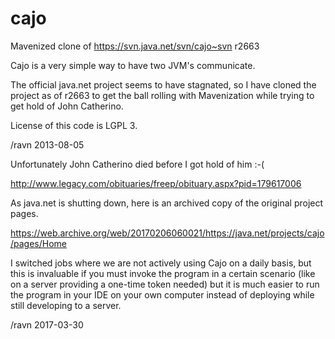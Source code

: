 cajo
====

Mavenized clone of https://svn.java.net/svn/cajo~svn r2663

Cajo is a very simple way to have two JVM's communicate.

The official java.net project seems to have stagnated, so 
I have cloned the project as of r2663 to get the ball rolling 
with Mavenization while trying to get hold of John Catherino.

License of this code is LGPL 3.

/ravn 2013-08-05

Unfortunately John Catherino died before I got hold of him :-(

http://www.legacy.com/obituaries/freep/obituary.aspx?pid=179617006

As java.net is shutting down, here is an archived copy of the original
project pages.

https://web.archive.org/web/20170206060021/https://java.net/projects/cajo/pages/Home

I switched jobs where we are not actively using Cajo on a daily basis, 
but this is invaluable if you must invoke the program in a certain scenario
(like on a server providing a one-time token needed) but it is much easier
to run the program in your IDE on your own computer instead of 
deploying while still developing to a server.

/ravn 2017-03-30

